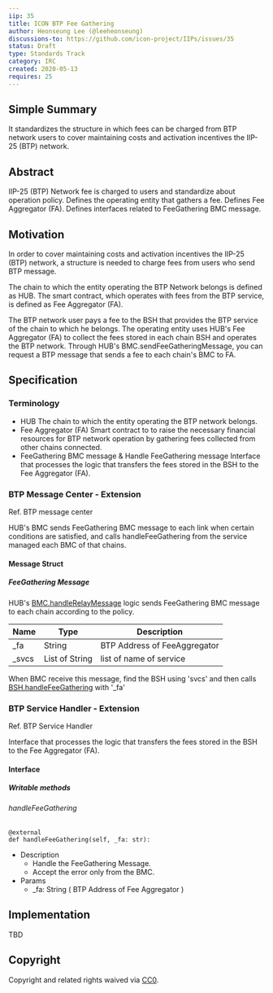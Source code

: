 ```yaml
---
iip: 35
title: ICON BTP Fee Gathering
author: Heonseung Lee (@leeheonseung)
discussions-to: https://github.com/icon-project/IIPs/issues/35
status: Draft
type: Standards Track
category: IRC
created: 2020-05-13
requires: 25
---
```


## Simple Summary

It standardizes the structure in which fees can be charged from BTP network users to cover maintaining costs and activation incentives the IIP-25 (BTP) network.

## Abstract

IIP-25 (BTP) Network fee is charged to users and standardize about operation policy.
Defines the operating entity that gathers a fee.
Defines Fee Aggregator (FA).
Defines interfaces related to FeeGathering BMC message.

## Motivation

In order to cover maintaining costs and activation incentives the IIP-25 (BTP) network, a structure is needed to charge fees from users who send BTP message.

The chain to which the entity operating the BTP Network belongs is defined as HUB.
The smart contract, which operates with fees from the BTP service, is defined as Fee Aggregator (FA).

The BTP network user pays a fee to the BSH that provides the BTP service of the chain to which he belongs.
The operating entity uses HUB's Fee Aggregator (FA) to collect the fees stored in each chain BSH and operates the BTP network.
Through HUB's BMC.sendFeeGatheringMessage, you can request a BTP message that sends a fee to each chain's BMC to FA.

## Specification

### Terminology

- HUB
  The chain to which the entity operating the BTP network belongs.
- Fee Aggregator (FA)
  Smart contract to to raise the necessary financial resources for BTP network operation by gathering fees collected from other chains connected.
- FeeGathering BMC message & Handle FeeGathering message
  Interface that processes the logic that transfers the fees stored in the BSH to the Fee Aggregator (FA).

### BTP Message Center - Extension

Ref. BTP message center

HUB's BMC sends FeeGathering BMC message to each link when certain conditions are satisfied, and calls handleFeeGathering from the service managed each BMC of that chains.

#### Message Struct

##### FeeGathering Message

HUB's [BMC.handleRelayMessage](#handleRelayMessage) logic sends FeeGathering BMC message to each chain according to the policy.

| Name  | Type           | Description                  |
| ----- | -------------- | ---------------------------- |
| _fa   | String         | BTP Address of FeeAggregator |
| _svcs | List of String | list of name of service      |

When BMC receive this message, find the BSH using 'svcs' and then calls [BSH.handleFeeGathering](#handlefeegathering) with '_fa'

### BTP Service Handler - Extension

Ref. BTP Service Handler

Interface that processes the logic that transfers the fees stored in the BSH to the Fee Aggregator (FA).

#### Interface

##### Writable methods

###### handleFeeGathering

```
@external
def handleFeeGathering(self, _fa: str):
```

- Description
  - Handle the FeeGathering Message.
  - Accept the error only from the BMC.
- Params
  - _fa: String ( BTP Address of Fee Aggregator )

## Implementation

TBD

## Copyright

Copyright and related rights waived via [CC0](https://creativecommons.org/publicdomain/zero/1.0/).
